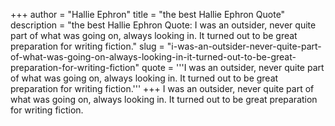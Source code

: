 +++
author = "Hallie Ephron"
title = "the best Hallie Ephron Quote"
description = "the best Hallie Ephron Quote: I was an outsider, never quite part of what was going on, always looking in. It turned out to be great preparation for writing fiction."
slug = "i-was-an-outsider-never-quite-part-of-what-was-going-on-always-looking-in-it-turned-out-to-be-great-preparation-for-writing-fiction"
quote = '''I was an outsider, never quite part of what was going on, always looking in. It turned out to be great preparation for writing fiction.'''
+++
I was an outsider, never quite part of what was going on, always looking in. It turned out to be great preparation for writing fiction.
